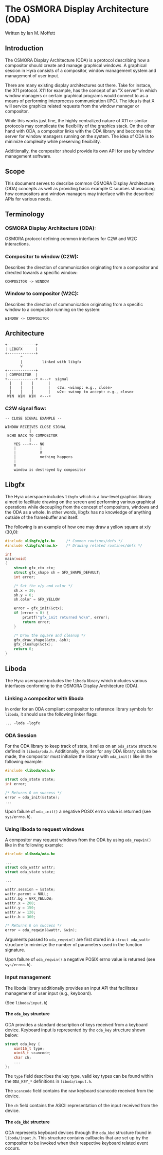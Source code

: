 # The OSMORA Display Architecture (ODA)

Written by Ian M. Moffett

## Introduction

The OSMORA Display Architecture (ODA) is a protocol describing how
a compositor should create and manage graphical windows. A graphical
session in Hyra consists of a compositor, window management system and
management of user input.

There are many existing display architectures out there. Take for instace, the X11
protocol. X11 for example, has the concept of an "X server" in which window managers
or certain graphical programs would connect to as a means of performing interprocess
communication (IPC). The idea is that X will service graphics related requests from
the window manager or compositor.

While this works just fine, the highly centralized nature of X11 or similar protocols
may complicate the flexibility of the graphics stack. On the other hand with ODA, a
compositor links with the ODA library and becomes the server for window managers running
on the system. The idea of ODA is to minimize complexity while preserving flexibility.

Additionally, the compositor should provide its own API for use by window management
software.

## Scope

This document serves to describe common OSMORA Display Architecture (ODA) concepts
as well as providing basic example C sources showcasing how compositors and window
managers may interface with the described APIs for various needs.

## Terminology

### OSMORA Display Architecture (ODA):

OSMORA protocol defining common interfaces for C2W and
W2C interactions.

### Compositor to window (C2W):

Describes the direction of communication originating from
a compositor and directed towards a specific window:

``COMPOSITOR -> WINDOW``

### Window to compositor (W2C):

Describes the direction of communication originating from
a specific window to a compositor running on the system:

``WINDOW -> COMPOSITOR``

## Architecture

```
+-------------+
| LIBGFX      |
+-------------+
       ^
       |         linked with libgfx
       V
+-------------+
| COMPOSITOR  |
+-------------+ <---+  signal
  |    |    |       |
  |    |    |       |   c2w: <winop: e.g., close>
  |    |    |       |   w2c: <winop to accept: e.g., close>
 WIN  WIN  WIN  <---+
```

### C2W signal flow:

```
-- CLOSE SIGNAL EXAMPLE --

WINDOW RECEIVES CLOSE SIGNAL
           |
 ECHO BACK TO COMPOSITOR
           |
    YES ---+--- NO
    |           |
    |           V
    |           nothing happens
    |
    V
    window is destroyed by compositor
```

## Libgfx

The Hyra userspace includes ``libgfx`` which is a low-level graphics library aimed
to facilitate drawing on the screen and performing various graphical operations while
decoupling from the concept of compositors, windows and the ODA as a whole. In other words,
libgfx has no knowledge of anything outside of the framebuffer and itself.

The following is an example of how one may draw a yellow square at
x/y (30,0):

```c
#include <libgfx/gfx.h>     /* Common routines/defs */
#include <libgfx/draw.h>    /* Drawing related routines/defs */

int
main(void)
{
    struct gfx_ctx ctx;
    struct gfx_shape sh = GFX_SHAPE_DEFAULT;
    int error;

    /* Set the x/y and color */
    sh.x = 30;
    sh.y = 0;
    sh.color = GFX_YELLOW

    error = gfx_init(&ctx);
    if (error < 0) {
        printf("gfx_init returned %d\n", error);
        return error;
    }

    /* Draw the square and cleanup */
    gfx_draw_shape(&ctx, &sh);
    gfx_cleanup(&ctx);
    return 0;
}
```

## Liboda

The Hyra userspace includes the ``liboda`` library which includes various
interfaces conforming to the OSMORA Display Architecture (ODA).

### Linking a compositor with liboda

In order for an ODA compliant compositor to reference library
symbols for ``liboda``, it should use the following linker flags:

``... -loda -logfx``

### ODA Session

For the ODA library to keep track of state, it relies on an ``oda_state``
structure defined in ``liboda/oda.h``. Additionally, in order for any ODA
library calls to be made, the compositor must initialize the library with
``oda_init()`` like in the following example:

```c
#include <liboda/oda.h>

struct oda_state state;
int error;

/* Returns 0 on success */
error = oda_init(&state);
...
```

Upon failure of ``oda_init()`` a negative POSIX errno value
is returned (see ``sys/errno.h``).

### Using liboda to request windows

A compositor may request windows from the ODA by using
``oda_reqwin()`` like in the following example:

```c
#include <liboda/oda.h>

...
struct oda_wattr wattr;
struct oda_state state;

...

wattr.session = &state;
wattr.parent = NULL;
wattr.bg = GFX_YELLOW;
wattr.x = 200;
wattr.y = 150;
wattr.w = 120;
wattr.h = 300;

/* Returns 0 on success */
error = oda_reqwin(&wattr, &win);
```

Arguments passed to ``oda_reqwin()`` are first stored in a ``struct oda_wattr``
structure to minimize the number of parameters used in the function signature.

Upon failure of ``oda_reqwin()`` a negative POSIX errno value
is returned (see ``sys/errno.h``).

### Input management

The liboda library additionally provides an input API that facilitates
management of user input (e.g., keyboard).

(See ``liboda/input.h``)

#### The ``oda_key`` structure

ODA provides a standard description of keys received from a keyboard
device. Keyboard input is represented by the ``oda_key`` structure shown
below:

```c
struct oda_key {
    uint16_t type;
    uint8_t scancode;
    char ch;
    ...
};
```

The ``type`` field describes the key type, valid key types can be
found within the ``ODA_KEY_*`` definitions in ``liboda/input.h``.

The ``scancode`` field contains the raw keyboard scancode received
from the device.

The ``ch`` field contains the ASCII representation of the input received
from the device.

#### The ``oda_kbd`` structure

ODA represents keyboard devices through the ``oda_kbd`` structure found
in ``liboda/input.h``. This structure contains callbacks that are set up
by the compositor to be invoked when their respective keyboard related
event occurs.
